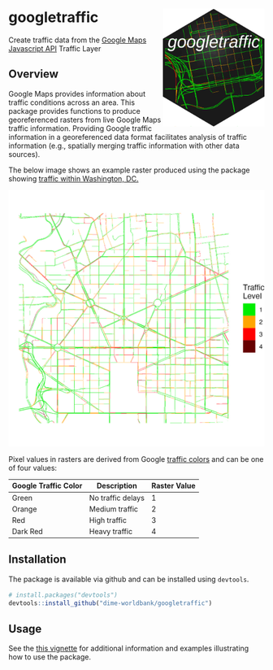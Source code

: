 # googletraffic  <img src="man/figures/hex.png" align="right" width="200" />
Create traffic data from the [Google Maps Javascript API](https://developers.google.com/maps/documentation/javascript/trafficlayer) Traffic Layer

## Overview <a name="overview"></a>

Google Maps provides information about traffic conditions across an area. This package provides functions to produce georeferenced rasters from live Google Maps traffic information. Providing Google traffic information in a georeferenced data format facilitates analysis of traffic information (e.g., spatially merging traffic information with other data sources).

The below image shows an example raster produced using the package showing [traffic within Washington, DC.](https://www.google.com/maps/@38.9065495,-77.0368202,16z/data=!5m1!1e1)

<p align="center">
<img src="man/figures/top_example.jpg" alt="Example" width="800"/>
</p>

Pixel values in rasters are derived from Google [traffic colors](https://support.google.com/maps/answer/3092439?hl=en&co=GENIE.Platform%3DDesktop#zippy=%2Ctraffic) and can be one of four values:

| Google Traffic Color | Description | Raster Value |
| -------------------- | ----------- | ------------ |
| Green                | No traffic delays | 1      |
| Orange               | Medium traffic    | 2      |
| Red                  | High traffic    | 3      |
| Dark Red             | Heavy traffic     | 4      |

## Installation <a name="installation"></a>

The package is available via github and can be installed using `devtools`.

```r  
# install.packages("devtools")
devtools::install_github("dime-worldbank/googletraffic")
```

## Usage <a name="usage"></a>

See the [this vignette](https://dime-worldbank.github.io/googletraffic/articles/googletraffic-vignette.html) for additional information and examples illustrating how to use the package.


